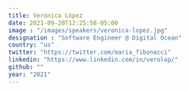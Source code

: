 ```yaml
---
title: Verónica López
date: 2021-09-20T12:25:58-05:00
image : "/images/speakers/veronica-lopez.jpg"
designation : "Software Engineer @ Digital Ocean"
country: "us"
twitter: "https://twitter.com/maria_fibonacci"
linkedin: "https://www.linkedin.com/in/verolop/"
github: ""
year: "2021"
---
```


